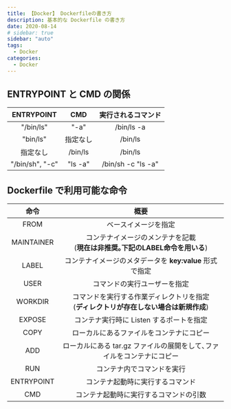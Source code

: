 ```yaml
---
title: 【Docker】 Dockerfileの書き方
description: 基本的な Dockerfile の書き方
date: 2020-08-14
# sidebar: true
sidebar: "auto"
tags:
  - Docker
categories:
  - Docker
---
```


## ENTRYPOINT と CMD の関係

|ENTRYPOINT|CMD|実行されるコマンド|
|:--:|:--:|:--:|
|"/bin/ls"|"-a"|/bin/ls -a|
|"bin/ls"|指定なし|/bin/ls|
|指定なし|/bin/ls|/bin/ls|
|"/bin/sh", "-c"|"ls -a"|/bin/sh -c "ls -a"|

## Dockerfile で利用可能な命令

|命令|概要|
|:--:|:--:|
|FROM|ベースイメージを指定|
|MAINTAINER|コンテナイメージのメンテナを記載<br>(**現在は非推奨｡下記のLABEL命令を用いる**)|
|LABEL|コンテナイメージのメタデータを **key:value** 形式で指定|
|USER|コマンドの実行ユーザーを指定|
|WORKDIR|コマンドを実行する作業ディレクトリを指定<br>(**ディレクトリが存在しない場合は新規作成**)|
|EXPOSE|コンテナ実行時に Listen するポートを指定|
|COPY|ローカルにあるファイルをコンテナにコピー|
|ADD|ローカルにある tar.gz ファイルの展開をして､ファイルをコンテナにコピー|
|RUN|コンテナ内でコマンドを実行|
|ENTRYPOINT|コンテナ起動時に実行するコマンド|
|CMD|コンテナ起動時に実行するコマンドの引数|